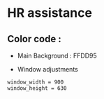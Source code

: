 # HR assistance

## Color code : 
* Main Background : 
FFDD95

*  Window adjustments
```commandline
window_width = 900
window_height = 630
```
